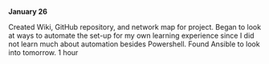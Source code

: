 **January 26**

Created Wiki, GitHub repository, and network map for project. Began to look at ways to automate the set-up for my own learning experience since I did not learn much about automation besides Powershell. Found Ansible to look into tomorrow. 1 hour
